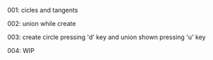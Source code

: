 001: cicles and tangents

002: union while create

003: create circle pressing 'd' key and union shown pressing 'u' key

004: WIP
